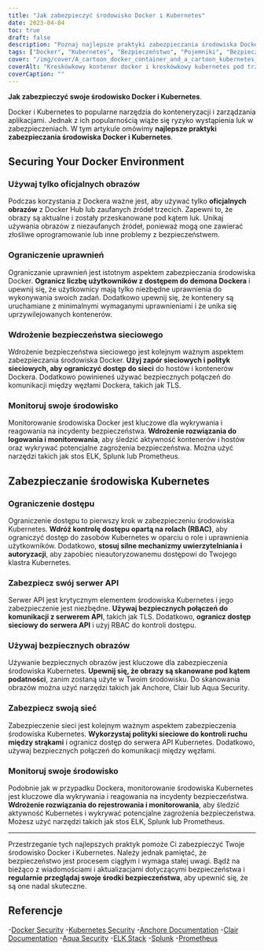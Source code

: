 ```yaml
---
title: "Jak zabezpieczyć środowisko Docker i Kubernetes"
date: 2023-04-04
toc: true
draft: false
description: "Poznaj najlepsze praktyki zabezpieczania środowiska Docker i Kubernetes, w tym korzystanie z oficjalnych obrazów, ograniczanie uprawnień i wdrażanie zabezpieczeń sieciowych."
tags: ["Docker", "Kubernetes", "Bezpieczeństwo", "Pojemniki", "Bezpieczeństwo sieci", "RBAC", "Serwer API", "Podatności", "Monitoring", "Rejestrowanie", "Firewalle", "TLS", "Anchore", "Clair", "Aqua Security", "ELK Stack", "Splunk", "Prometeusz", "Cybersecurity", "Najlepsze praktyki"]
cover: "/img/cover/A_cartoon_docker_container_and_a_cartoon_kubernetes_pod.png"
coverAlt: "Kreskówkowy kontener docker i kreskówkowy kubernetes pod trzymając się za ręce i stojąc na szczycie zamkniętego sejfu. W tle znajduje się ściana z kodu komputerowego."
coverCaption: ""
---
```


**Jak zabezpieczyć swoje środowisko Docker i Kubernetes**.

Docker i Kubernetes to popularne narzędzia do konteneryzacji i zarządzania aplikacjami. Jednak z ich popularnością wiąże się ryzyko wystąpienia luk w zabezpieczeniach. W tym artykule omówimy **najlepsze praktyki zabezpieczania środowiska Docker i Kubernetes**.

## Securing Your Docker Environment

### Używaj tylko oficjalnych obrazów

Podczas korzystania z Dockera ważne jest, aby używać tylko **oficjalnych obrazów** z Docker Hub lub zaufanych źródeł trzecich. Zapewni to, że obrazy są aktualne i zostały przeskanowane pod kątem luk. Unikaj używania obrazów z niezaufanych źródeł, ponieważ mogą one zawierać złośliwe oprogramowanie lub inne problemy z bezpieczeństwem.

### Ograniczenie uprawnień

Ograniczanie uprawnień jest istotnym aspektem zabezpieczania środowiska Docker. **Ogranicz liczbę użytkowników z dostępem do demona Dockera** i upewnij się, że użytkownicy mają tylko niezbędne uprawnienia do wykonywania swoich zadań. Dodatkowo upewnij się, że kontenery są uruchamiane z minimalnymi wymaganymi uprawnieniami i że unika się uprzywilejowanych kontenerów.

### Wdrożenie bezpieczeństwa sieciowego

Wdrożenie bezpieczeństwa sieciowego jest kolejnym ważnym aspektem zabezpieczania środowiska Docker. **Użyj zapór sieciowych i polityk sieciowych, aby ograniczyć dostęp do sieci** do hostów i kontenerów Dockera. Dodatkowo powinieneś używać bezpiecznych połączeń do komunikacji między węzłami Dockera, takich jak TLS.

### Monitoruj swoje środowisko

Monitorowanie środowiska Docker jest kluczowe dla wykrywania i reagowania na incydenty bezpieczeństwa. **Wdrożenie rozwiązania do logowania i monitorowania**, aby śledzić aktywność kontenerów i hostów oraz wykrywać potencjalne zagrożenia bezpieczeństwa. Można użyć narzędzi takich jak stos ELK, Splunk lub Prometheus.

## Zabezpieczanie środowiska Kubernetes

### Ograniczenie dostępu

Ograniczenie dostępu to pierwszy krok w zabezpieczeniu środowiska Kubernetes. **Wdróż kontrolę dostępu opartą na rolach (RBAC)**, aby ograniczyć dostęp do zasobów Kubernetes w oparciu o role i uprawnienia użytkowników. Dodatkowo, **stosuj silne mechanizmy uwierzytelniania i autoryzacji**, aby zapobiec nieautoryzowanemu dostępowi do Twojego klastra Kubernetes.

### Zabezpiecz swój serwer API

Serwer API jest krytycznym elementem środowiska Kubernetes i jego zabezpieczenie jest niezbędne. **Używaj bezpiecznych połączeń do komunikacji z serwerem API**, takich jak TLS. Dodatkowo, **ogranicz dostęp sieciowy do serwera API** i użyj RBAC do kontroli dostępu.

### Używaj bezpiecznych obrazów

Używanie bezpiecznych obrazów jest kluczowe dla zabezpieczenia środowiska Kubernetes. **Upewnij się, że obrazy są skanowane pod kątem podatności**, zanim zostaną użyte w Twoim środowisku. Do skanowania obrazów można użyć narzędzi takich jak Anchore, Clair lub Aqua Security.

### Zabezpiecz swoją sieć

Zabezpieczenie sieci jest kolejnym ważnym aspektem zabezpieczenia środowiska Kubernetes. **Wykorzystaj polityki sieciowe do kontroli ruchu między strąkami** i ogranicz dostęp do serwera API Kubernetes. Dodatkowo, używaj bezpiecznych połączeń do komunikacji między węzłami.

### Monitoruj swoje środowisko

Podobnie jak w przypadku Dockera, monitorowanie środowiska Kubernetes jest kluczowe dla wykrywania i reagowania na incydenty bezpieczeństwa. **Wdrożenie rozwiązania do rejestrowania i monitorowania**, aby śledzić aktywność Kubernetes i wykrywać potencjalne zagrożenia bezpieczeństwa. Możesz użyć narzędzi takich jak stos ELK, Splunk lub Prometheus.

______

Przestrzeganie tych najlepszych praktyk pomoże Ci zabezpieczyć Twoje środowisko Docker i Kubernetes. Należy jednak pamiętać, że bezpieczeństwo jest procesem ciągłym i wymaga stałej uwagi. Bądź na bieżąco z wiadomościami i aktualizacjami dotyczącymi bezpieczeństwa i **regularnie przeglądaj swoje środki bezpieczeństwa**, aby upewnić się, że są one nadal skuteczne.

## Referencje

-[Docker Security](https://docs.docker.com/engine/security/security/)
-[Kubernetes Security](https://kubernetes.io/docs/concepts/security/)
-[Anchore Documentation](https://docs.anchore.com/)
-[Clair Documentation](https://github.com/quay/clair/blob/master/Documentation/)
-[Aqua Security](https://www.aquasec.com/)
-[ELK Stack](https://www.elastic.co/what-is/elk-stack)
-[Splunk](https://www.splunk.com/)
-[Prometheus](https://prometheus.io/)